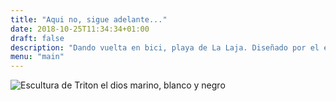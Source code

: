 ```yaml
---
title: "Aqui no, sigue adelante..."
date: 2018-10-25T11:34:34+01:00
draft: false
description: "Dando vuelta en bici, playa de La Laja. Diseñado por el escultor Manolo González y dedicado a Tritón, el dios marino, mide 9 metros de alto y 6 de ancho, y pesa 6.000 kilogramos. El diseño ha sido inspirado en el poema Las Rosas de Hércules, del escritor canario Tomás Morales."
menu: "main"
---
```


<img
sizes="(max-width: 2163px) 100vw, 2163px"
srcset="
/es/photo/aqui-no-sigue/trinton_hmlmbl_c_scale,w_300.jpg 300w,
/es/photo/aqui-no-sigue/trinton_hmlmbl_c_scale,w_847.jpg 847w,
/es/photo/aqui-no-sigue/trinton_hmlmbl_c_scale,w_1192.jpg 1192w,
/es/photo/aqui-no-sigue/trinton_hmlmbl_c_scale,w_1425.jpg 1425w,
/es/photo/aqui-no-sigue/trinton_hmlmbl_c_scale,w_1627.jpg 1627w,
/es/photo/aqui-no-sigue/trinton_hmlmbl_c_scale,w_1808.jpg 1808w,
/es/photo/aqui-no-sigue/trinton_hmlmbl_c_scale,w_1977.jpg 1977w,
/es/photo/aqui-no-sigue/trinton_hmlmbl_c_scale,w_2134.jpg 2134w,
/es/photo/aqui-no-sigue/trinton_hmlmbl_c_scale,w_2152.jpg 2152w,
/es/photo/aqui-no-sigue/trinton_hmlmbl_c_scale,w_2163.jpg 2163w"
src="/es/photo/aqui-no-sigue/trinton_hmlmbl_c_scale,w_2163.jpg"
alt="Escultura de Triton el dios marino, blanco y negro" >

